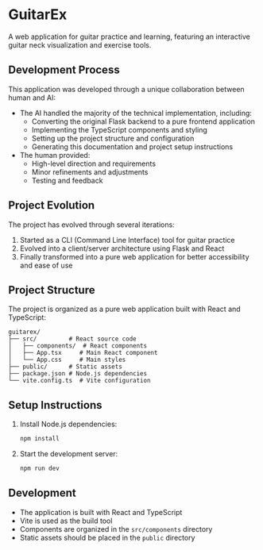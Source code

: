 # GuitarEx

A web application for guitar practice and learning, featuring an interactive guitar neck visualization and exercise tools.

## Development Process

This application was developed through a unique collaboration between human and AI:
- The AI handled the majority of the technical implementation, including:
  - Converting the original Flask backend to a pure frontend application
  - Implementing the TypeScript components and styling
  - Setting up the project structure and configuration
  - Generating this documentation and project setup instructions
- The human provided:
  - High-level direction and requirements
  - Minor refinements and adjustments
  - Testing and feedback

## Project Evolution

The project has evolved through several iterations:
1. Started as a CLI (Command Line Interface) tool for guitar practice
2. Evolved into a client/server architecture using Flask and React
3. Finally transformed into a pure web application for better accessibility and ease of use

## Project Structure

The project is organized as a pure web application built with React and TypeScript:

```
guitarex/
├── src/         # React source code
│   ├── components/  # React components
│   ├── App.tsx     # Main React component
│   └── App.css     # Main styles
├── public/      # Static assets
├── package.json # Node.js dependencies
└── vite.config.ts  # Vite configuration
```

## Setup Instructions

1. Install Node.js dependencies:
   ```bash
   npm install
   ```

2. Start the development server:
   ```bash
   npm run dev
   ```

## Development

- The application is built with React and TypeScript
- Vite is used as the build tool
- Components are organized in the `src/components` directory
- Static assets should be placed in the `public` directory 